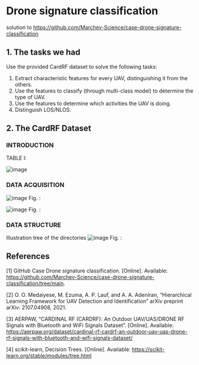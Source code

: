 # Drone signature classification
solution to https://github.com/Marchev-Science/case-drone-signature-classification

## 1. The tasks we had
Use the provided CardRF dataset to solve the following tasks:
1. Extract characteristic features for every UAV, distinguishing it from the others.
2. Use the features to classify (through multi-class model) to determine the type of UAV.
3. Use the features to determine which activities the UAV is doing.
4. Distinguish LOS/NLOS.

## 2. The CardRF Dataset

### INTRODUCTION

TABLE I:

![image](https://github.com/exVick/case-drone-signature-classification/assets/91212676/c99312ce-1b28-499a-8276-1bdf54894304)

### DATA ACQUISITION
![image](https://github.com/exVick/case-drone-signature-classification/assets/91212676/900d9a9a-bbd7-4d64-9537-bd8253a6b675)
Fig. :


![image](https://github.com/exVick/case-drone-signature-classification/assets/91212676/da93b97a-38b6-4815-8ab3-deec302b9695)
Fig. :

### DATA STRUCTURE
Illustration tree of the directories
![image](https://github.com/exVick/case-drone-signature-classification/assets/91212676/efc36ec4-4c76-4252-a016-6899318717d0)
Fig. :





## References

[1] GitHub Case Drone signature classification. [Online]. Available: https://github.com/Marchev-Science/case-drone-signature-classification/tree/main.

[2] O. O. Medaiyese, M. Ezuma, A. P. Lauf, and A. A. Adeniran, “Hierarchical Learning Framework for UAV Detection and Identification” arXiv preprint arXiv: 2107.04908, 2021.

[3] AERPAW, “CARDINAL RF (CARDRF): An Outdoor UAV/UAS/DRONE RF Signals with Bluetooth and WiFi Signals Dataset”. [Online]. Available: https://aerpaw.org/dataset/cardinal-rf-cardrf-an-outdoor-uav-uas-drone-rf-signals-with-bluetooth-and-wifi-signals-dataset/

[4] scikit-learn, Decision Trees. [Online]. Available: https://scikit-learn.org/stable/modules/tree.html

